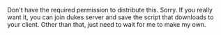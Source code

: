 Don't have the required permission to distribute this. Sorry.
If you really want it, you can join dukes server and save the script that downloads to your client.
Other than that, just need to wait for me to make my own.